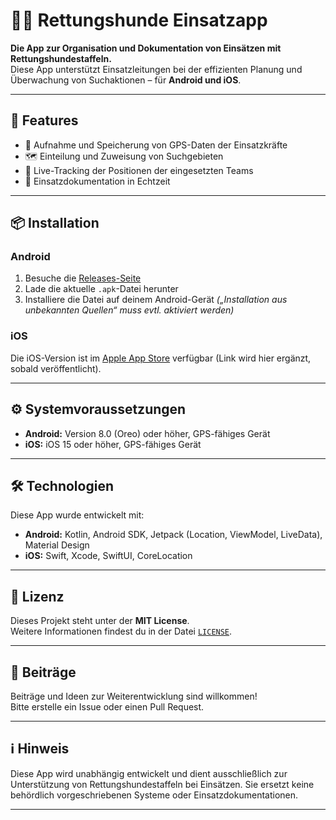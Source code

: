# 🐕‍🦺 Rettungshunde Einsatzapp

**Die App zur Organisation und Dokumentation von Einsätzen mit Rettungshundestaffeln.**  
Diese App unterstützt Einsatzleitungen bei der effizienten Planung und Überwachung von Suchaktionen – für **Android und iOS**.

---

## 📌 Features

- 📍 Aufnahme und Speicherung von GPS-Daten der Einsatzkräfte
- 🗺️ Einteilung und Zuweisung von Suchgebieten
- 📡 Live-Tracking der Positionen der eingesetzten Teams
- 📝 Einsatzdokumentation in Echtzeit

---

## 📦 Installation

### Android

1. Besuche die [Releases-Seite](https://github.com/R3-N3/Rettungshunde-Einsatzapp-IOS/releases)
2. Lade die aktuelle `.apk`-Datei herunter
3. Installiere die Datei auf deinem Android-Gerät *(„Installation aus unbekannten Quellen“ muss evtl. aktiviert werden)*

### iOS

Die iOS-Version ist im [Apple App Store](https://apps.apple.com/) verfügbar (Link wird hier ergänzt, sobald veröffentlicht).

---

## ⚙️ Systemvoraussetzungen

- **Android:** Version 8.0 (Oreo) oder höher, GPS-fähiges Gerät  
- **iOS:** iOS 15 oder höher, GPS-fähiges Gerät

---

## 🛠️ Technologien

Diese App wurde entwickelt mit:

- **Android:** Kotlin, Android SDK, Jetpack (Location, ViewModel, LiveData), Material Design
- **iOS:** Swift, Xcode, SwiftUI, CoreLocation

---

## 📃 Lizenz

Dieses Projekt steht unter der **MIT License**.  
Weitere Informationen findest du in der Datei [`LICENSE`](LICENSE).

---

## 🤝 Beiträge

Beiträge und Ideen zur Weiterentwicklung sind willkommen!  
Bitte erstelle ein Issue oder einen Pull Request.

---

## ℹ️ Hinweis

Diese App wird unabhängig entwickelt und dient ausschließlich zur Unterstützung von Rettungshundestaffeln bei Einsätzen. Sie ersetzt keine behördlich vorgeschriebenen Systeme oder Einsatzdokumentationen.

---
